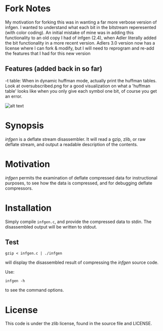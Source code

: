 # Fork Notes
My motivation for forking this was in wanting a far more verbose version of infgen. I wanted to understand what each bit in the bitstream reperesented (with color coding). An initial mistake of mine was in adding this functionality to an old copy I had of infgen (2.4), when Adler literally added the bit functionality in a more recent version. Adlers 3.0 version now has a license where I can fork & modify, but I will need to reprogram and re-add the features that I had for this new version

Features (added back in so far)
--------
-t table: When in dynamic huffman mode, actually print the huffman tables. Look at oversubscribed.png for a good visualization on what a 'huffman table' looks like when you only give each symbol one bit, of course you get an error.

![alt text](https://github.com/XlogicX/infgen/blob/master/infgen_ddt.png?raw=true)

# Synopsis

_infgen_ is a deflate stream disassembler. It will read a gzip, zlib, or raw
deflate stream, and output a readable description of the contents.

# Motivation

_infgen_ permits the examination of deflate compressed data for instructional
purposes, to see how the data is compressed, and for debugging deflate
compressors.

# Installation

Simply compile `infgen.c`, and provide the compressed data to stdin. The
disassembled output will be written to stdout.

## Test

    gzip < infgen.c | ./infgen

will display the disassembled result of compressing the _infgen_ source code.

Use:

    infgen -h

to see the command options.

# License

This code is under the zlib license, found in the source file and LICENSE.
